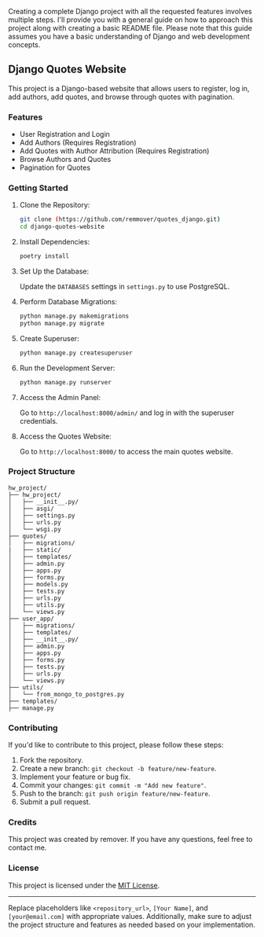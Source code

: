 Creating a complete Django project with all the requested features involves multiple steps. I'll provide you with a general guide on how to approach this project along with creating a basic README file. Please note that this guide assumes you have a basic understanding of Django and web development concepts.

## Django Quotes Website

This project is a Django-based website that allows users to register, log in, add authors, add quotes, and browse through quotes with pagination.

### Features

- User Registration and Login
- Add Authors (Requires Registration)
- Add Quotes with Author Attribution (Requires Registration)
- Browse Authors and Quotes
- Pagination for Quotes

### Getting Started

1. Clone the Repository:

   ```bash
   git clone (https://github.com/remmover/quotes_django.git)
   cd django-quotes-website
   ```

2. Install Dependencies:

   ```bash
   poetry install
   ```

3. Set Up the Database:

   Update the `DATABASES` settings in `settings.py` to use PostgreSQL.

4. Perform Database Migrations:

   ```bash
   python manage.py makemigrations
   python manage.py migrate
   ```

5. Create Superuser:

   ```bash
   python manage.py createsuperuser
   ```

6. Run the Development Server:

   ```bash
   python manage.py runserver
   ```

7. Access the Admin Panel:

   Go to `http://localhost:8000/admin/` and log in with the superuser credentials.

8. Access the Quotes Website:

   Go to `http://localhost:8000/` to access the main quotes website.

### Project Structure

```
hw_project/
├── hw_project/
│   ├── __init__.py/
│   ├── asgi/
│   ├── settings.py
│   ├── urls.py
│   └── wsgi.py
├── quotes/
│   ├── migrations/
|   ├── static/
│   ├── templates/
│   ├── admin.py
│   ├── apps.py
│   ├── forms.py
│   ├── models.py
│   ├── tests.py
│   ├── urls.py
│   ├── utils.py
│   └── views.py
├── user_app/
│   ├── migrations/
│   ├── templates/
│   ├── __init__.py/
│   ├── admin.py
│   ├── apps.py
│   ├── forms.py
│   ├── tests.py
│   ├── urls.py
│   └── views.py
├── utils/
│   └── from_mongo_to_postgres.py
├── templates/
├── manage.py
```

### Contributing

If you'd like to contribute to this project, please follow these steps:

1. Fork the repository.
2. Create a new branch: `git checkout -b feature/new-feature`.
3. Implement your feature or bug fix.
4. Commit your changes: `git commit -m "Add new feature"`.
5. Push to the branch: `git push origin feature/new-feature`.
6. Submit a pull request.

### Credits

This project was created by remover. If you have any questions, feel free to contact me.

### License

This project is licensed under the [MIT License](LICENSE).

---

Replace placeholders like `<repository_url>`, `[Your Name]`, and `[your@email.com]` with appropriate values. Additionally, make sure to adjust the project structure and features as needed based on your implementation.
